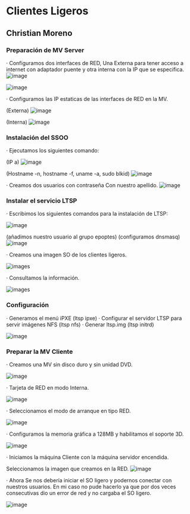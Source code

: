 # Clientes Ligeros #
## Christian Moreno ##

### Preparación de MV Server ###

 · Configuramos dos interfaces de RED, Una Externa para tener acceso a internet con adaptador puente y otra interna con la IP que se especifica.
 ![image](https://github.com/christianjmx/ADD_christian/blob/main/TRIM%201/Tema%201/Clientes%20ligeros/Capturas%20ADD%20clientes%20lgeros/3.1.png)
 
 ![image](https://github.com/christianjmx/ADD_christian/blob/main/TRIM%201/Tema%201/Clientes%20ligeros/Capturas%20ADD%20clientes%20lgeros/3.2.png)
 
 
 · Configuramos las IP estaticas de las interfaces de RED en la MV.
 
 (Externa)
 ![image](https://github.com/christianjmx/ADD_christian/blob/main/TRIM%201/Tema%201/Clientes%20ligeros/Capturas%20ADD%20clientes%20lgeros/3.3.png)
 
 (Interna)
 ![image](https://github.com/christianjmx/ADD_christian/blob/main/TRIM%201/Tema%201/Clientes%20ligeros/Capturas%20ADD%20clientes%20lgeros/3.4.png)
 
 ### Instalación del SSOO ###
 
 · Ejecutamos los siguientes comando:
 
 (IP a)
 ![image](https://github.com/christianjmx/ADD_christian/blob/main/TRIM%201/Tema%201/Clientes%20ligeros/Capturas%20ADD%20clientes%20lgeros/3.5.png)
 
 (Hostname -n, hostname -f, uname -a, sudo blkid)
 ![image](https://github.com/christianjmx/ADD_christian/blob/main/TRIM%201/Tema%201/Clientes%20ligeros/Capturas%20ADD%20clientes%20lgeros/3.6.png)
 
 
 · Creamos dos usuarios con contraseña Con nuestro apellido.
 ![image](https://github.com/christianjmx/ADD_christian/blob/main/TRIM%201/Tema%201/Clientes%20ligeros/Capturas%20ADD%20clientes%20lgeros/3.7.png)
 
 ### Instalar el servicio LTSP ###
 
 · Escribimos los siguientes comandos para la instalación de LTSP:
 
 ![image](https://github.com/christianjmx/ADD_christian/blob/main/TRIM%201/Tema%201/Clientes%20ligeros/Capturas%20ADD%20clientes%20lgeros/3.8.png)
 
 (añadimos nuestro usuario al grupo epoptes)
 (configuramos dnsmasq)
 ![image](https://github.com/christianjmx/ADD_christian/blob/main/TRIM%201/Tema%201/Clientes%20ligeros/Capturas%20ADD%20clientes%20lgeros/3.9.png)
 
 
 · Creamos una imagen SO de los clientes ligeros.
 
 ![images](https://github.com/christianjmx/ADD_christian/blob/main/TRIM%201/Tema%201/Clientes%20ligeros/Capturas%20ADD%20clientes%20lgeros/4.0.png)
 
 · Consultamos la información.
 
 ![images](https://github.com/christianjmx/ADD_christian/blob/main/TRIM%201/Tema%201/Clientes%20ligeros/Capturas%20ADD%20clientes%20lgeros/4.1.png)
 
 ### Configuración ###
 
 · Generamos el menú iPXE (ltsp ipxe)
 · Configurar el servidor LTSP para servir imágenes NFS (ltsp nfs)
 · Generar ltsp.img (ltsp initrd)
 
 ![image](https://github.com/christianjmx/ADD_christian/blob/main/TRIM%201/Tema%201/Clientes%20ligeros/Capturas%20ADD%20clientes%20lgeros/4.2.png)
 
 ### Preparar la MV Cliente ###
 
 · Creamos una MV sin disco duro y sin unidad DVD.
 
 ![image](https://github.com/christianjmx/ADD_christian/blob/main/TRIM%201/Tema%201/Clientes%20ligeros/Capturas%20ADD%20clientes%20lgeros/4.3.png)
 
 · Tarjeta de RED en modo Interna.
 
 ![image](https://github.com/christianjmx/ADD_christian/blob/main/TRIM%201/Tema%201/Clientes%20ligeros/Capturas%20ADD%20clientes%20lgeros/4.4.png)
 
 · Seleccionamos el modo de arranque en tipo RED.
 
 ![image](https://github.com/christianjmx/ADD_christian/blob/main/TRIM%201/Tema%201/Clientes%20ligeros/Capturas%20ADD%20clientes%20lgeros/4.5.png)
 
 · Configuramos la memoria gráfica a 128MB y habilitamos el soporte 3D.
 
 ![image](https://github.com/christianjmx/ADD_christian/blob/main/TRIM%201/Tema%201/Clientes%20ligeros/Capturas%20ADD%20clientes%20lgeros/4.6.png)
 
 · Iniciamos la máquina Cliente con la máquina servidor encendida.
 
 Seleccionamos la imagen que creamos en la RED.
 ![image](https://github.com/christianjmx/ADD_christian/blob/main/TRIM%201/Tema%201/Clientes%20ligeros/Capturas%20ADD%20clientes%20lgeros/4.7.png)
 
 · Ahora Se nos debería iniciar el SO ligero y podernos conectar con nuestros usuarios. En mi caso no pude hacerlo ya que por dos veces consecutivas dio un error de red y no cargaba el SO ligero.
 
![image](https://github.com/christianjmx/ADD_christian/blob/main/TRIM%201/Tema%201/Clientes%20ligeros/Capturas%20ADD%20clientes%20lgeros/4.9.png)
 

 
